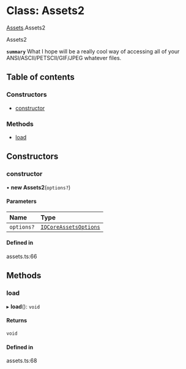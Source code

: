 # Class: Assets2

[Assets](../modules/Assets.md).Assets2

Assets2

**`summary`** What I hope will be a really cool way of accessing all of your ANSI/ASCII/PETSCII/GIF/JPEG whatever files.

## Table of contents

### Constructors

- [constructor](Assets.Assets2.md#constructor)

### Methods

- [load](Assets.Assets2.md#load)

## Constructors

### constructor

• **new Assets2**(`options?`)

#### Parameters

| Name | Type |
| :------ | :------ |
| `options?` | [`IQCoreAssetsOptions`](../interfaces/Assets.IQCoreAssetsOptions.md) |

#### Defined in

assets.ts:66

## Methods

### load

▸ **load**(): `void`

#### Returns

`void`

#### Defined in

assets.ts:68

